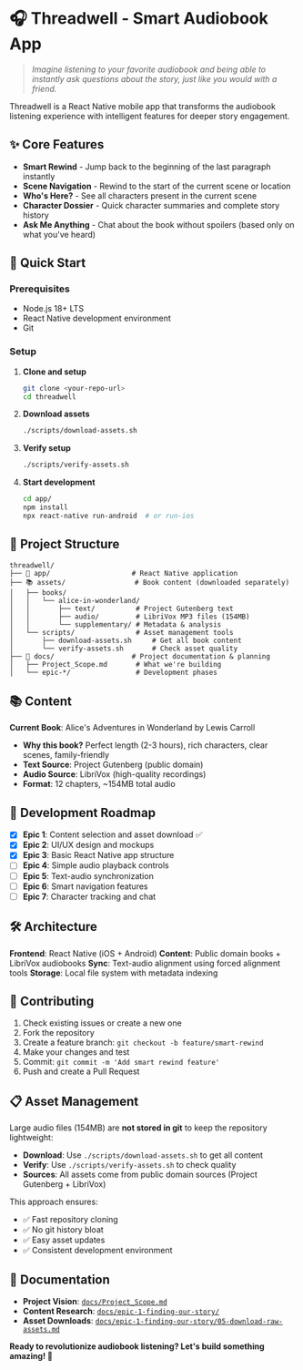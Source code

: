 # 🎧 Threadwell - Smart Audiobook App

> *Imagine listening to your favorite audiobook and being able to instantly ask questions about the story, just like you would with a friend.*

Threadwell is a React Native mobile app that transforms the audiobook listening experience with intelligent features for deeper story engagement.

## ✨ Core Features

- **Smart Rewind** - Jump back to the beginning of the last paragraph instantly
- **Scene Navigation** - Rewind to the start of the current scene or location
- **Who's Here?** - See all characters present in the current scene
- **Character Dossier** - Quick character summaries and complete story history
- **Ask Me Anything** - Chat about the book without spoilers (based only on what you've heard)

## 🚀 Quick Start

### Prerequisites
- Node.js 18+ LTS
- React Native development environment
- Git

### Setup

1. **Clone and setup**
   ```bash
   git clone <your-repo-url>
   cd threadwell
   ```

2. **Download assets**
   ```bash
   ./scripts/download-assets.sh
   ```

3. **Verify setup**
   ```bash
   ./scripts/verify-assets.sh
   ```

4. **Start development**
   ```bash
   cd app/
   npm install
   npx react-native run-android  # or run-ios
   ```

## 📁 Project Structure

```
threadwell/
├── 📱 app/                    # React Native application
├── 📚 assets/                 # Book content (downloaded separately)
│   ├── books/
│   │   └── alice-in-wonderland/
│   │       ├── text/          # Project Gutenberg text
│   │       ├── audio/         # LibriVox MP3 files (154MB)
│   │       └── supplementary/ # Metadata & analysis
│   └── scripts/               # Asset management tools
│       ├── download-assets.sh     # Get all book content
│       └── verify-assets.sh       # Check asset quality
├── 📖 docs/                   # Project documentation & planning
│   ├── Project_Scope.md       # What we're building
│   └── epic-*/                # Development phases
```

## 📚 Content

**Current Book**: Alice's Adventures in Wonderland by Lewis Carroll
- **Why this book?** Perfect length (2-3 hours), rich characters, clear scenes, family-friendly
- **Text Source**: Project Gutenberg (public domain)
- **Audio Source**: LibriVox (high-quality recordings)
- **Format**: 12 chapters, ~154MB total audio

## 🎯 Development Roadmap

- [x] **Epic 1**: Content selection and asset download ✅
- [x] **Epic 2**: UI/UX design and mockups
- [x] **Epic 3**: Basic React Native app structure
- [ ] **Epic 4**: Simple audio playback controls
- [ ] **Epic 5**: Text-audio synchronization
- [ ] **Epic 6**: Smart navigation features
- [ ] **Epic 7**: Character tracking and chat

## 🛠 Architecture

**Frontend**: React Native (iOS + Android)
**Content**: Public domain books + LibriVox audiobooks
**Sync**: Text-audio alignment using forced alignment tools
**Storage**: Local file system with metadata indexing

## 🤝 Contributing

1. Check existing issues or create a new one
2. Fork the repository
3. Create a feature branch: `git checkout -b feature/smart-rewind`
4. Make your changes and test
5. Commit: `git commit -m 'Add smart rewind feature'`
6. Push and create a Pull Request

## 📋 Asset Management

Large audio files (154MB) are **not stored in git** to keep the repository lightweight:

- **Download**: Use `./scripts/download-assets.sh` to get all content
- **Verify**: Use `./scripts/verify-assets.sh` to check quality
- **Sources**: All assets come from public domain sources (Project Gutenberg + LibriVox)

This approach ensures:
- ✅ Fast repository cloning
- ✅ No git history bloat
- ✅ Easy asset updates
- ✅ Consistent development environment

## 📖 Documentation

- **Project Vision**: [`docs/Project_Scope.md`](docs/Project_Scope.md)
- **Content Research**: [`docs/epic-1-finding-our-story/`](docs/epic-1-finding-our-story/)
- **Asset Downloads**: [`docs/epic-1-finding-our-story/05-download-raw-assets.md`](docs/epic-1-finding-our-story/05-download-raw-assets.md)

**Ready to revolutionize audiobook listening? Let's build something amazing! 🚀**
